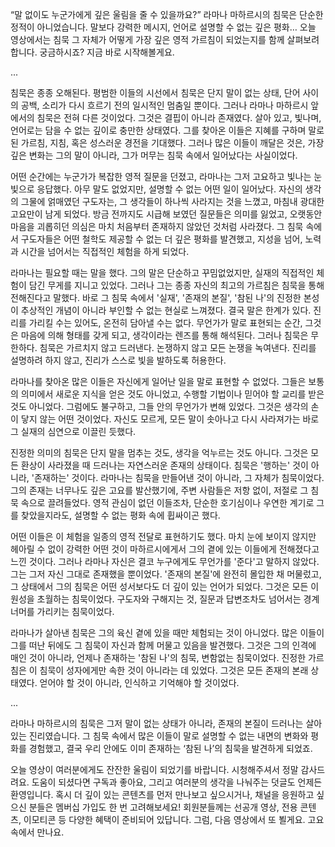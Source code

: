 “말 없이도 누군가에게 깊은 울림을 줄 수 있을까요?”
라마나 마하르시의 침묵은 단순한 정적이 아니었습니다.
말보다 강력한 메시지, 언어로 설명할 수 없는 깊은 평화…
오늘 영상에서는 침묵 그 자체가 어떻게 가장 깊은 영적 가르침이 되었는지를 함께 살펴보려 합니다.
궁금하시죠? 지금 바로 시작해볼게요.

...


침묵은 종종 오해된다. 평범한 이들의 시선에서 침묵은 단지 말이 없는 상태, 단어 사이의 공백, 소리가 다시 흐르기 전의 일시적인 멈춤일 뿐이다. 그러나 라마나 마하르시 앞에서의 침묵은 전혀 다른 것이었다. 그것은 결핍이 아니라 존재였다. 살아 있고, 빛나며, 언어로는 담을 수 없는 깊이로 충만한 상태였다. 그를 찾아온 이들은 지혜를 구하며 말로 된 가르침, 지침, 혹은 성스러운 경전을 기대했다. 그러나 많은 이들이 깨달은 것은, 가장 깊은 변화는 그의 말이 아니라, 그가 머무는 침묵 속에서 일어났다는 사실이었다.

어떤 순간에는 누군가가 복잡한 영적 질문을 던졌고, 라마나는 그저 고요하고 빛나는 눈빛으로 응답했다. 아무 말도 없었지만, 설명할 수 없는 어떤 일이 일어났다. 자신의 생각의 그물에 얽매였던 구도자는, 그 생각들이 하나씩 사라지는 것을 느꼈고, 마침내 광대한 고요만이 남게 되었다. 방금 전까지도 시급해 보였던 질문들은 의미를 잃었고, 오랫동안 마음을 괴롭히던 의심은 마치 처음부터 존재하지 않았던 것처럼 사라졌다. 그 침묵 속에서 구도자들은 어떤 철학도 제공할 수 없는 더 깊은 평화를 발견했고, 지성을 넘어, 노력과 시간을 넘어서는 직접적인 체험을 하게 되었다.

라마나는 필요할 때는 말을 했다. 그의 말은 단순하고 꾸밈없었지만, 실재의 직접적인 체험이 담긴 무게를 지니고 있었다. 그러나 그는 종종 자신의 최고의 가르침은 침묵을 통해 전해진다고 말했다. 바로 그 침묵 속에서 '실재', '존재의 본질', '참된 나'의 진정한 본성이 추상적인 개념이 아니라 부인할 수 없는 현실로 느껴졌다. 결국 말은 한계가 있다. 진리를 가리킬 수는 있어도, 온전히 담아낼 수는 없다. 무언가가 말로 표현되는 순간, 그것은 마음에 의해 형태를 갖게 되고, 생각이라는 렌즈를 통해 해석된다. 그러나 침묵은 무한하다. 침묵은 가르치지 않고 드러낸다. 논쟁하지 않고 모든 논쟁을 녹여낸다. 진리를 설명하려 하지 않고, 진리가 스스로 빛을 발하도록 허용한다.

라마나를 찾아온 많은 이들은 자신에게 일어난 일을 말로 표현할 수 없었다. 그들은 보통의 의미에서 새로운 지식을 얻은 것도 아니었고, 수행할 기법이나 믿어야 할 교리를 받은 것도 아니었다. 그럼에도 불구하고, 그들 안의 무언가가 변해 있었다. 그것은 생각의 손이 닿지 않는 어떤 것이었다. 자신도 모르게, 모든 말이 솟아나고 다시 사라져가는 바로 그 실재의 심연으로 이끌린 듯했다.

진정한 의미의 침묵은 단지 말을 멈추는 것도, 생각을 억누르는 것도 아니다. 그것은 모든 환상이 사라졌을 때 드러나는 자연스러운 존재의 상태이다. 침묵은 '행하는' 것이 아니라, '존재하는' 것이다. 라마나는 침묵을 만들어낸 것이 아니라, 그 자체가 침묵이었다. 그의 존재는 너무나도 깊은 고요를 발산했기에, 주변 사람들은 저항 없이, 저절로 그 침묵 속으로 끌려들었다. 영적 관심이 없던 이들조차, 단순한 호기심이나 우연한 계기로 그를 찾았을지라도, 설명할 수 없는 평화 속에 휩싸이곤 했다.

어떤 이들은 이 체험을 일종의 영적 전달로 표현하기도 했다. 마치 눈에 보이지 않지만 헤아릴 수 없이 강력한 어떤 것이 마하르시에게서 그의 곁에 있는 이들에게 전해졌다고 느낀 것이다. 그러나 라마나 자신은 결코 누구에게도 무언가를 '준다'고 말하지 않았다. 그는 그저 자신 그대로 존재했을 뿐이었다. '존재의 본질'에 완전히 몰입한 채 머물렀고, 그 상태에서 그의 침묵은 어떤 성서보다도 더 깊이 있는 언어가 되었다. 그것은 모든 이원성을 초월하는 침묵이었다. 구도자와 구해지는 것, 질문과 답변조차도 넘어서는 경계 너머를 가리키는 침묵이었다.

라마나가 살아낸 침묵은 그의 육신 곁에 있을 때만 체험되는 것이 아니었다. 많은 이들이 그를 떠난 뒤에도 그 침묵이 자신과 함께 머물고 있음을 발견했다. 그것은 그의 인격에 매인 것이 아니라, 언제나 존재하는 '참된 나'의 침묵, 변함없는 침묵이었다. 진정한 가르침은 이 침묵이 성자에게만 속한 것이 아니라는 데 있었다. 그것은 모든 존재의 본래 상태였다. 얻어야 할 것이 아니라, 인식하고 기억해야 할 것이었다.

...

라마나 마하르시의 침묵은 그저 말이 없는 상태가 아니라, 존재의 본질이 드러나는 살아 있는 진리였습니다.
그 침묵 속에서 많은 이들이 말로 설명할 수 없는 내면의 변화와 평화를 경험했고,
결국 우리 안에도 이미 존재하는 ‘참된 나’의 침묵을 발견하게 되었죠.

오늘 영상이 여러분에게도 잔잔한 울림이 되었기를 바랍니다.
시청해주셔서 정말 감사드려요.
도움이 되셨다면 구독과 좋아요, 그리고 여러분의 생각을 나눠주는 덧글도 언제든 환영입니다.
혹시 더 깊이 있는 콘텐츠를 먼저 만나보고 싶으시거나, 채널을 응원하고 싶으신 분들은
멤버십 가입도 한 번 고려해보세요!
회원분들께는 선공개 영상, 전용 콘텐츠, 이모티콘 등 다양한 혜택이 준비되어 있답니다.
그럼, 다음 영상에서 또 뵐게요. 고요 속에서 만나요.